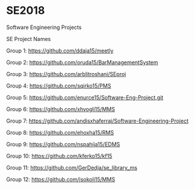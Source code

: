 # SE2018
Software Engineering Projects

SE Project Names

Group 1: https://github.com/ddaja15/meetly

Group 2: https://github.com/oruda15/BarManagementSystem

Group 3: https://github.com/arblitroshani/SEproj

Group 4: https://github.com/sqirko15/PMS

Group 5: https://github.com/enurce15/Software-Eng-Project.git

Group 6: https://github.com/xhvogli15/MMS

Group 7: https://github.com/andisxhaferraj/Software-Engineering-Project

Group 8: https://github.com/ehoxha15/RMS

Group 9: https://github.com/nspahija15/EDMS

Group 10: https://github.com/kferko15/kf15

Group 11: https://github.com/GerDedja/se_library_ms

Group 12: https://github.com/jsokoli15/MMS

